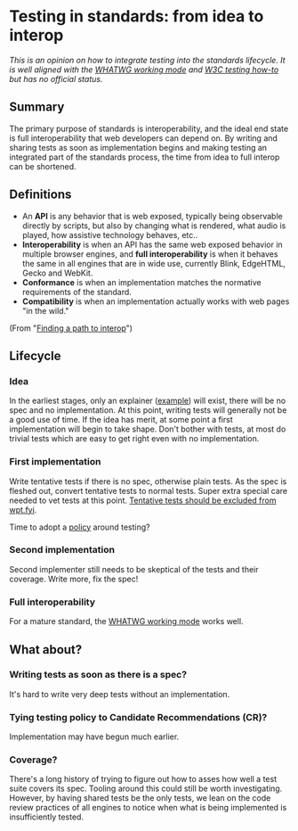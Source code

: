 # Testing in standards: from idea to interop</small>

*This is an opinion on how to integrate testing into the standards lifecycle. It is well aligned with the [WHATWG working mode](https://whatwg.org/working-mode) and [W3C testing how-to](https://github.com/w3c/testing-how-to/) but has no official status.*

## Summary

The primary purpose of standards is interoperability, and the ideal end state is full interoperability that web developers can depend on. By writing and sharing tests as soon as implementation begins and making testing an integrated part of the standards process, the time from idea to full interop can be shortened.

## Definitions
 * An **API** is any behavior that is web exposed, typically being observable directly by scripts, but also by changing what is rendered, what audio is played, how assistive technology behaves, etc..
 * **Interoperability** is when an API has the same web exposed behavior in multiple browser engines, and **full interoperability** is when it behaves the same in all engines that are in wide use, currently Blink, EdgeHTML, Gecko and WebKit.
 * **Conformance** is when an implementation matches the normative requirements of the standard.
 * **Compatibility** is when an implementation actually works with web pages "in the wild."

(From "[Finding a path to interop](https://docs.google.com/document/d/1LSuLWJDP02rlC9bOlidL6DzBV5kSkV5bW5Pled8HGC8/edit?usp=sharing)")

## Lifecycle

### Idea

In the earliest stages, only an explainer ([example](https://github.com/w3c/ServiceWorker/blob/master/explainer.md)) will exist, there will be no spec and no implementation. At this point, writing tests will generally not be a good use of time. If the idea has merit, at some point a first implementation will begin to take shape. Don't bother with tests, at most do trivial tests which are easy to get right even with no implementation.

### First implementation

Write tentative tests if there is no spec, otherwise plain tests. As the spec is fleshed out, convert tentative tests to normal tests. Super extra special care needed to vet tests at this point. [Tentative tests should be excluded from wpt.fyi](https://github.com/w3c/wptdashboard/issues/99).

Time to adopt a [policy](policy.md) around testing?

### Second implementation

Second implementer still needs to be skeptical of the tests and their coverage. Write more, fix the spec!

### Full interoperability

For a mature standard, the [WHATWG working mode](https://whatwg.org/working-mode) works well.

## What about?

### Writing tests as soon as there is a spec?

It's hard to write very deep tests without an implementation.

### Tying testing policy to Candidate Recommendations (CR)?

Implementation may have begun much earlier.

### Coverage?

There's a long history of trying to figure out how to asses how well a test suite covers its spec. Tooling around this could still be worth investigating. However, by having shared tests be the only tests, we lean on the code review practices of all engines to notice when what is being implemented is insufficiently tested.
